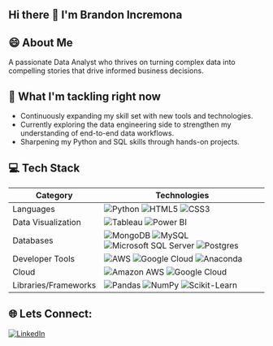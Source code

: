 ## Hi there 👋 I'm Brandon Incremona

<!--

Here are some ideas to get you started:

- 🔭 I’m currently working on ...
- 🌱 I’m currently learning ...
- 👯 I’m looking to collaborate on ...
- 🤔 I’m looking for help with ...
- 💬 Ask me about ...
- 📫 How to reach me: ...
- 😄 Pronouns: ...
- ⚡ Fun fact: ...
-->
## 😄 About Me
A passionate Data Analyst who thrives on turning complex data into compelling stories that drive informed business decisions. 

## 🌱 What I'm tackling right now
- Continuously expanding my skill set with new tools and technologies.
- Currently exploring the data engineering side to strengthen my understanding of end-to-end data workflows.
- Sharpening my Python and SQL skills through hands-on projects.

## 💻 Tech Stack
| Category               | Technologies                                                                                                                                                         |
|------------------------|----------------------------------------------------------------------------------------------------------------------------------------------------------------------|
| Languages              | ![Python](https://cdn.jsdelivr.net/gh/devicons/devicon/icons/python/python-original.svg) ![HTML5](https://cdn.jsdelivr.net/gh/devicons/devicon/icons/html5/html5-original.svg) ![CSS3](https://cdn.jsdelivr.net/gh/devicons/devicon/icons/css3/css3-original.svg) |
| Data Visualization      | ![Tableau](https://upload.wikimedia.org/wikipedia/en/4/4b/Tableau_Logo.png) ![Power BI](https://upload.wikimedia.org/wikipedia/commons/c/c9/Power_bi_logo_black.svg)  |
| Databases              | ![MongoDB](https://cdn.jsdelivr.net/gh/devicons/devicon/icons/mongodb/mongodb-original.svg) ![MySQL](https://cdn.jsdelivr.net/gh/devicons/devicon/icons/mysql/mysql-original.svg) ![Microsoft SQL Server](https://www.svgrepo.com/show/303229/microsoft-sql-server-logo.svg) ![Postgres](https://cdn.jsdelivr.net/gh/devicons/devicon/icons/postgresql/postgresql-original.svg) |
| Developer Tools         | ![AWS](https://cdn.jsdelivr.net/gh/devicons/devicon/icons/amazonwebservices/amazonwebservices-original.svg) ![Google Cloud](https://cdn.jsdelivr.net/gh/devicons/devicon/icons/googlecloud/googlecloud-original.svg) ![Anaconda](https://cdn.jsdelivr.net/gh/devicons/devicon/icons/anaconda/anaconda-original.svg) |
| Cloud                  | ![Amazon AWS](https://cdn.jsdelivr.net/gh/devicons/devicon/icons/amazonwebservices/amazonwebservices-original.svg) ![Google Cloud](https://cdn.jsdelivr.net/gh/devicons/devicon/icons/googlecloud/googlecloud-original.svg)  |
| Libraries/Frameworks    | ![Pandas](https://cdn.jsdelivr.net/gh/devicons/devicon/icons/pandas/pandas-original.svg) ![NumPy](https://cdn.jsdelivr.net/gh/devicons/devicon/icons/numpy/numpy-original.svg) ![Scikit-Learn](https://upload.wikimedia.org/wikipedia/commons/0/05/Scikit_learn_logo_small.svg)  |

## 🌐 Lets Connect:
[![LinkedIn](https://cdn.jsdelivr.net/gh/devicons/devicon/icons/linkedin/linkedin-original.svg)](https://www.linkedin.com/in/brandon-incremona-26231126a/)
